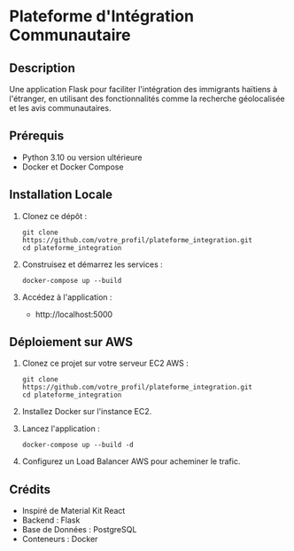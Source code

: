 # Plateforme d'Intégration Communautaire

## Description
Une application Flask pour faciliter l'intégration des immigrants haïtiens à l'étranger, en utilisant des fonctionnalités comme la recherche géolocalisée et les avis communautaires.

## Prérequis
- Python 3.10 ou version ultérieure
- Docker et Docker Compose

## Installation Locale
1. Clonez ce dépôt :
   ```
   git clone https://github.com/votre_profil/plateforme_integration.git
   cd plateforme_integration
   ```

2. Construisez et démarrez les services :
   ```
   docker-compose up --build
   ```

3. Accédez à l'application :
   - http://localhost:5000

## Déploiement sur AWS
1. Clonez ce projet sur votre serveur EC2 AWS :
   ```
   git clone https://github.com/votre_profil/plateforme_integration.git
   cd plateforme_integration
   ```

2. Installez Docker sur l'instance EC2.

3. Lancez l'application :
   ```
   docker-compose up --build -d
   ```

4. Configurez un Load Balancer AWS pour acheminer le trafic.

## Crédits
- Inspiré de Material Kit React
- Backend : Flask
- Base de Données : PostgreSQL
- Conteneurs : Docker